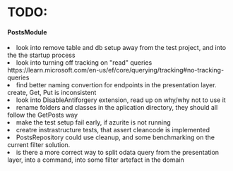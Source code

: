 <h1>TODO:</h1>

<h4>
  PostsModule
</h4>
<p>
  <li>
    look into remove table and db setup away from the test project, and into the the startup process
  </li>
  <li>
    look into turning off tracking on "read" queries https://learn.microsoft.com/en-us/ef/core/querying/tracking#no-tracking-queries    
  </li>
  <li>
    find better naming convertion for endpoints in the presentation layer. create, Get, Put is inconsistent    
  </li>
  <li>
    look into DisableAntiforgery extension, read up on why/why not to use it    
  </li>
  <li> rename folders and classes in the aplication directory, they should all follow the GetPosts way</li>
  <li>
    make the test setup fail early, if azurite is not running
  </li>
  <li>
    creatre instrastructure tests, that assert cleancode is implemented
  </li>
  <li>
    PostsRepository could use cleanup, and some benchmarking on the current filter solution.
  </li>
  <li>
    is there a more correct way to split odata query from the presentation layer, into a command, into some filter artefact in the domain
  </li>
</p>
